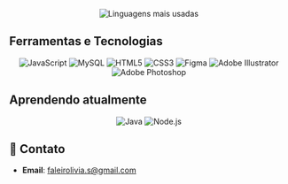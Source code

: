 <div align="center">
  
  ![Linguagens mais usadas](https://github-readme-stats.vercel.app/api/top-langs/?username=liviafaleiro&layout=compact&theme=dark&hide_border=true)

</div>  

## Ferramentas e Tecnologias   

<div align="center">  
  <img src="https://img.shields.io/badge/JavaScript-FF0000?style=for-the-badge&logo=javascript&logoColor=white" alt="JavaScript"/>  
  <img src="https://img.shields.io/badge/MySQL-FF7F00?style=for-the-badge&logo=mysql&logoColor=white" alt="MySQL"/>  
  <img src="https://img.shields.io/badge/HTML5-FFFF00?style=for-the-badge&logo=html5&logoColor=black" alt="HTML5"/>  
  <img src="https://img.shields.io/badge/CSS3-00FF00?style=for-the-badge&logo=css3&logoColor=black" alt="CSS3"/>  
  <img src="https://img.shields.io/badge/Figma-0000FF?style=for-the-badge&logo=figma&logoColor=white" alt="Figma"/>  
  <img src="https://img.shields.io/badge/Adobe%20Illustrator-4B0082?style=for-the-badge&logo=adobeillustrator&logoColor=white" alt="Adobe Illustrator"/>  
  <img src="https://img.shields.io/badge/Adobe%20Photoshop-8B00FF?style=for-the-badge&logo=adobephotoshop&logoColor=white" alt="Adobe Photoshop"/>  
</div>

## Aprendendo atualmente
<div align="center">  
  <img src="https://img.shields.io/badge/Java-B22222?style=for-the-badge&logo=java&logoColor=white" alt="Java"/>  
  <img src="https://img.shields.io/badge/Node.js-228B22?style=for-the-badge&logo=nodedotjs&logoColor=white" alt="Node.js"/>  
</div>

## 🍃 Contato 
- **Email**: faleirolivia.s@gmail.com


